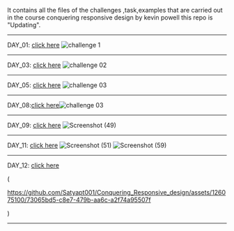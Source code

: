 It contains all the files of the challenges ,task,examples that are carried out in the course conquering responsive design by kevin powell this repo  is "Updating".

***
DAY_01: [click here](https://github.com/Satyapt001/Conquering_Responsive_design/tree/8d3f0cd9153c1fa9735bcc9eeac6c3e54016832d/challenges/day_01/challenge01)
![challenge 1](https://github.com/Satyapt001/Conquering_Responsive_design/assets/126075100/68199df5-3950-43c4-845b-976fde056759)

***
DAY_03: [click here](https://github.com/Satyapt001/Conquering_Responsive_design/tree/8d3f0cd9153c1fa9735bcc9eeac6c3e54016832d/challenges/day_03/challenge02)
![challenge 02](https://github.com/Satyapt001/Conquering_Responsive_design/assets/126075100/b96cfb70-f9a3-4e0e-a02c-2a46cbed7dad)

***
DAY_05: [click here](https://github.com/Satyapt001/Conquering_Responsive_design/tree/8d3f0cd9153c1fa9735bcc9eeac6c3e54016832d/challenges/day_05/challenge%2003/solution)
![challenge 03](https://github.com/Satyapt001/Conquering_Responsive_design/assets/126075100/ddf21c7b-d1a1-4741-bcd7-05c6920ce354)
***
DAY_08:[click here](https://github.com/Satyapt001/Conquering_Responsive_design/tree/8d3f0cd9153c1fa9735bcc9eeac6c3e54016832d/challenges/day_08)![challenge 03](https://github.com/Satyapt001/Conquering_Responsive_design/assets/126075100/ddf21c7b-d1a1-4741-bcd7-05c6920ce354)


***
DAY_09: [click here](https://github.com/Satyapt001/Conquering_Responsive_design/tree/8d3f0cd9153c1fa9735bcc9eeac6c3e54016832d/challenges/day_09/solution)
![Screenshot (49)](https://github.com/Satyapt001/Conquering_Responsive_design/assets/126075100/a40ea5a4-16a7-460d-b9d2-9bfb147002c5)

***
DAY_11: [click here](https://github.com/Satyapt001/Conquering_Responsive_design/tree/8d3f0cd9153c1fa9735bcc9eeac6c3e54016832d/challenges/day_11)
![Screenshot (51)](https://github.com/Satyapt001/Conquering_Responsive_design/assets/126075100/3bab326e-f4c4-4e12-ab0d-981e0af89973)
![Screenshot (59)](https://github.com/Satyapt001/Conquering_Responsive_design/assets/126075100/58c54b00-e170-4e7c-a0e7-7cec1fe2529f)

***
DAY_12: [click here](https://github.com/Satyapt001/Conquering_Responsive_design/tree/8d3f0cd9153c1fa9735bcc9eeac6c3e54016832d/challenges/day_12/solution)

(

https://github.com/Satyapt001/Conquering_Responsive_design/assets/126075100/73065bd5-c8e7-479b-aa6c-a2f74a95507f

)
***
